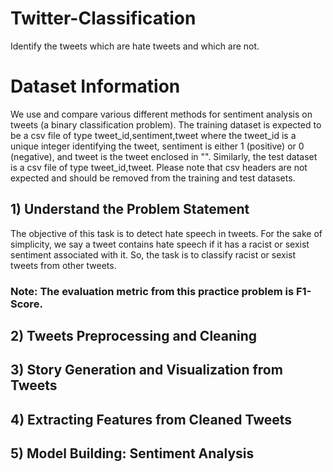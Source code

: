 # Twitter-Classification
Identify the tweets which are hate tweets and which are not.
# Dataset Information
We use and compare various different methods for sentiment analysis on tweets (a binary classification problem). The training dataset is expected to be a csv file of type tweet_id,sentiment,tweet where the tweet_id is a unique integer identifying the tweet, sentiment is either 1 (positive) or 0 (negative), and tweet is the tweet enclosed in "". Similarly, the test dataset is a csv file of type tweet_id,tweet. Please note that csv headers are not expected and should be removed from the training and test datasets.

## 1) Understand the Problem Statement
The objective of this task is to detect hate speech in tweets. For the sake of simplicity, we say a tweet contains hate speech if it has a racist or sexist sentiment associated with it. So, the task is to classify racist or sexist tweets from other tweets.
### Note: The evaluation metric from this practice problem is F1-Score.
## 2) Tweets Preprocessing and Cleaning
## 3) Story Generation and Visualization from Tweets
## 4) Extracting Features from Cleaned Tweets
## 5) Model Building: Sentiment Analysis
